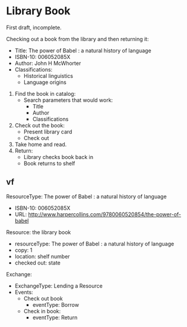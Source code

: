 # Library Book

First draft, incomplete.

Checking out a book from the library and then returning it:

* Title: The power of Babel : a natural history of language
* ISBN-10: 006052085X
* Author: John H McWhorter
* Classifications: 
    * Historical linguistics
    * Language origins


1. Find the book in catalog:
    * Search parameters that would work:
        * Title
        * Author
        * Classifications
2. Check out the book:
    * Present library card
    * Check out
3. Take home and read.
4. Return:
    * Library checks book back in
    * Book returns to shelf
    
## vf ##

ResourceType: The power of Babel : a natural history of language
* ISBN-10: 006052085X
* URL: http://www.harpercollins.com/9780060520854/the-power-of-babel

Resource: the library book
* resourceType: The power of Babel : a natural history of language
* copy: 1
* location: shelf number
* checked out: state

Exchange: 
* ExchangeType: Lending a Resource
* Events:
    * Check out book
        * eventType: Borrow
    * Check in book:
        * eventType: Return
    



